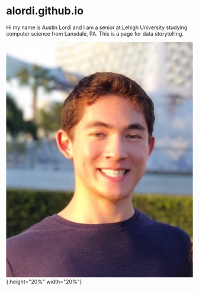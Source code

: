 # alordi.github.io

Hi my name is Austin Lordi and I am a senior at Lehigh University studying computer science from Lansdale, PA. This is a page for data storytelling.

![profile](https://github.com/alordi/alordi.github.io/blob/main/22305D82-2343-47E4-BEA2-C3D389B8D9F6.jpeg){:height="20%" width="20%"}
